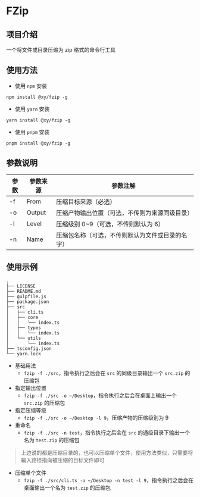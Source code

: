 # FZip

## 项目介绍

一个将文件或目录压缩为 zip 格式的命令行工具

## 使用方法

- 使用 `npm` 安装

```shell
npm install @xy/fzip -g
```

- 使用 `yarn` 安装

```shell
yarn install @xy/fzip -g
```

- 使用 `pnpm` 安装

```shell
pnpm install @xy/fzip -g
```

## 参数说明

| 参数 | 参数来源 | 参数注解                                         |
| ---- | -------- | ------------------------------------------------ |
| -f   | From     | 压缩目标来源（必选）                             |
| -o   | Output   | 压缩产物输出位置（可选，不传则为来源同级目录）   |
| -l   | Level    | 压缩级别 0~9（可选，不传则默认为 6）             |
| -n   | Name     | 压缩包名称（可选，不传则默认为文件或目录的名字） |

## 使用示例

```tree
.
├── LICENSE
├── README.md
├── gulpfile.js
├── package.json
├── src
│   ├── cli.ts
│   ├── core
│   │   └── index.ts
│   ├── types
│   │   └── index.ts
│   └── utils
│       └── index.ts
├── tsconfig.json
└── yarn.lock

```

- 基础用法
  - `fzip -f ./src`，指令执行之后会在 `src` 的同级目录输出一个 `src.zip` 的压缩包
- 指定输出位置
  - `fzip -f ./src -o ~/Desktop`，指令执行之后会在桌面上输出一个 `src.zip` 的压缩包
- 指定压缩等级
  - `fzip -f ./src -o ~/Desktop -l 9`，压缩产物的压缩级别为 9
- 重命名
  - `fzip -f ./src -n test`，指令执行之后会在 `src` 的通级目录下输出一个名为 `test.zip` 的压缩包

> 上边说的都是压缩目录的，也可以压缩单个文件，使用方法类似，只需要将输入路径指向被压缩的目标文件即可

- 压缩单个文件
  - `fzip -f ./src/cli.ts -o ~/Desktop -n test -l 9`，指令执行之后会在桌面输出一个名为 `test.zip` 的压缩包
